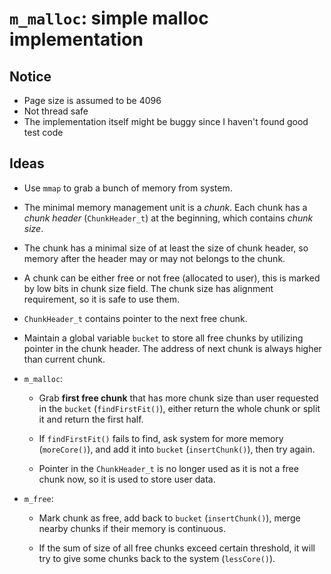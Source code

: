 # `m_malloc`: simple malloc implementation

## Notice
- Page size is assumed to be 4096
- Not thread safe
- The implementation itself might be buggy since I haven't found good test code

## Ideas
- Use `mmap` to grab a bunch of memory from system.

- The minimal memory management unit is a *chunk*. Each chunk has a *chunk header* (`ChunkHeader_t`) at the beginning, which contains *chunk size*. 

- The chunk has a minimal size of at least the size of chunk header, so memory after the header may or may not belongs to the chunk.
  
- A chunk can be either free or not free (allocated to user), this is marked by low bits in chunk size field. The chunk size has alignment requirement, so it is safe to use them. 

- `ChunkHeader_t` contains pointer to the next free chunk.

- Maintain a global variable `bucket` to store all free chunks by utilizing pointer in the chunk header. The address of next chunk is always higher than current chunk.

- `m_malloc`: 

  - Grab **first free chunk** that has more chunk size than user requested in the `bucket` (`findFirstFit()`), either return the whole chunk or split it and return the first half. 

  - If `findFirstFit()` fails to find, ask system for more memory (`moreCore()`), and add it into `bucket` (`insertChunk()`), then try again.

  - Pointer in the `ChunkHeader_t` is no longer used as it is not a free chunk now, so it is used to store user data.

- `m_free`:

  - Mark chunk as free, add back to `bucket` (`insertChunk()`), merge nearby chunks if their memory is continuous.
  
  - If the sum of size of all free chunks exceed certain threshold, it will try to give some chunks back to the system (`lessCore()`).
